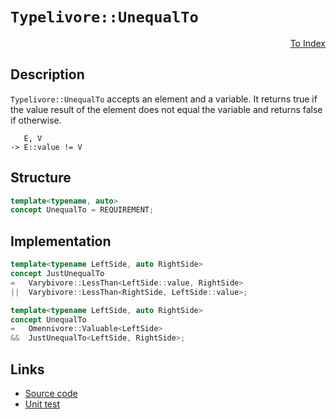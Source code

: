 <!-- Copyright 2024 Feng Mofan
SPDX-License-Identifier: Apache-2.0 -->

# `Typelivore::UnequalTo`

<p style='text-align: right;'><a href="../../concepts.md#typelivore-unequal-to">To Index</a></p>

## Description

`Typelivore::UnequalTo` accepts an element and a variable.
It returns true if the value result of the element does not equal the variable and returns false if otherwise.

<pre><code>   E, V
-> E::value != V</code></pre>

## Structure

```C++
template<typename, auto>
concept UnequalTo = REQUIREMENT;
```

## Implementation

```C++
template<typename LeftSide, auto RightSide>
concept JustUnequalTo
=   Varybivore::LessThan<LeftSide::value, RightSide>
||  Varybivore::LessThan<RightSide, LeftSide::value>;

template<typename LeftSide, auto RightSide>
concept UnequalTo
=   Omennivore::Valuable<LeftSide>
&&  JustUnequalTo<LeftSide, RightSide>;
```

## Links

- [Source code](../../../../conceptrodon/typelivore/concepts/unequal_to.hpp)
- [Unit test](../../../../tests/unit/concepts/typelivore/unequal_to.test.hpp)
